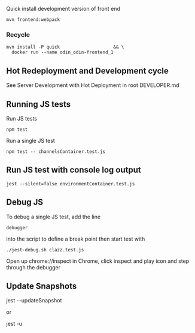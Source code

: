 Quick install development version of front end

    mvn frontend:webpack

### Recycle

    mvn install -P quick                    && \
      docker run --name odin_odin-frontend_1

## Hot Redeployment and Development cycle

   See Server Development with Hot Deployment in root DEVELOPER.md
         
## Running JS tests

Run JS tests

    npm test
    
Run a single JS test

    npm test -- channelsContainer.test.js

## Run JS test with console log output

    jest --silent=false environmentContainer.test.js

## Debug JS

To debug a single JS test, add the line

    debugger 
    
into the script to define a break point then start test with    
    
    ./jest-debug.sh clazz.test.js
    
Open up chrome://inspect in Chrome, click inspect and play icon and step through the debugger

## Update Snapshots

  jest --updateSnapshot

or
  
  jest -u  